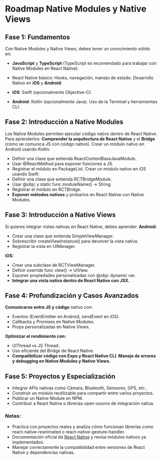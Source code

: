 # Roadmap Native Modules y Native Views

## Fase 1: Fundamentos

Con Native Modules y Native Views, debes tener un conocimiento sólido en:
- **JavaScript** y **TypeScript** (TypeScript es recomendado para trabajar con Native Modules en React Native).
- React Native básico: Hooks, navegación, manejo de estado.
Desarrollo Nativo en **iOS** y **Android**:

- **iOS**: Swift (opcionalmente Objective-C).

- **Android**: Kotlin (opcionalmente Java).
 Uso de la Terminal y herramientas CLI.

## Fase 2: Introducción a Native Modules

Los Native Modules permiten ejecutar código nativo dentro de React Native. Para aprenderlos:
**Comprender la arquitectura de React Native** y el **Bridge** (cómo se comunica JS con código nativo).
Crear un módulo nativo en Android usando Kotlin:

- Definir una clase que extienda ReactContextBaseJavaModule.
- Usar @ReactMethod para exponer funciones a JS.
- Registrar el módulo en PackageList.
Crear un módulo nativo en iOS usando Swift:
- Definir una clase que extienda RCTBridgeModule.
- Usar @objc y static func moduleName() -> String.
- Registrar el módulo en RCTBridge.
- **Exponer métodos nativos** y probarlos en React Native con Native Modules.

## Fase 3: Introducción a Native Views

Si quieres integrar vistas nativas en React Native, debes aprender:
**Android:**

- Crear una clase que extienda SimpleViewManager.
- Sobrescribir createViewInstance() para devolver la vista nativa.
- Registrar la vista en UIManager.

**iOS:**

- Crear una subclase de RCTViewManager.
- Definir override func view() -> UIView.
- Exponer propiedades personalizadas con @objc dynamic var.
- **Integrar una vista nativa dentro de React Native con JSX.**

## Fase 4: Profundización y Casos Avanzados

 **Comunicarse entre JS y código** nativo con:

- Eventos (EventEmitter en Android, sendEvent en iOS).
- Callbacks y Promises en Native Modules.
- Props personalizadas en Native Views.

 **Optimizar el rendimiento con:**
- UIThread vs JS Thread.
- Uso eficiente del Bridge de React Native.
- **Compatibilizar código con Expo y React Native CLI.
 Manejo de errores y debugging en Native Modules y Native Views.**

## Fase 5: Proyectos y Especialización

 - Integrar APIs nativas como Cámara, Bluetooth, Sensores, GPS, etc..
 - Construir un módulo reutilizable para compartir entre varios proyectos.
 - Publicar un Native Module en NPM.
 - Contribuir a React Native o librerías open-source de integración nativa.

### Notas:
- Practica con proyectos reales y analiza cómo funcionan librerías como react-native-reanimated o react-native-gesture-handler.
- Documentación oficial de [React Native](https://reactnative.dev/) y revisa módulos nativos ya implementados.
- Manejar correctamente la compatibilidad entre versiones de React Native y dependencias nativas.